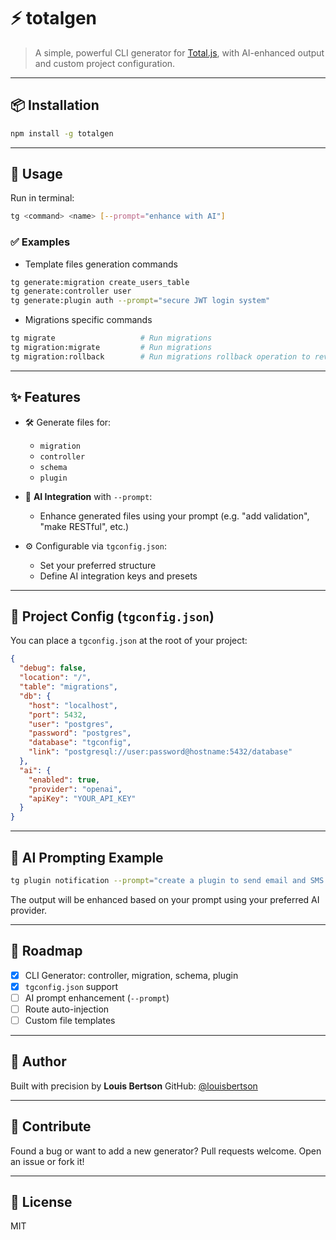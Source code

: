 # ⚡ totalgen

> A simple, powerful CLI generator for [Total.js](https://www.totaljs.com), with AI-enhanced output and custom project configuration.

---

## 📦 Installation

```bash
npm install -g totalgen
````

---

## 🚀 Usage

Run in terminal:

```bash
tg <command> <name> [--prompt="enhance with AI"]
```

### ✅ Examples


- Template files generation commands

```bash
tg generate:migration create_users_table
tg generate:controller user
tg generate:plugin auth --prompt="secure JWT login system"
```

- Migrations specific commands

```sh
tg migrate                   # Run migrations
tg migration:migrate         # Run migrations
tg migration:rollback        # Run migrations rollback operation to revert
```

---

## ✨ Features

* 🛠️ Generate files for:

  * `migration`
  * `controller`
  * `schema`
  * `plugin`
* 🤖 **AI Integration** with `--prompt`:

  * Enhance generated files using your prompt (e.g. "add validation", "make RESTful", etc.)
* ⚙️ Configurable via `tgconfig.json`:

  * Set your preferred structure
  * Define AI integration keys and presets

---

## 📁 Project Config (`tgconfig.json`)

You can place a `tgconfig.json` at the root of your project:

```json
{
  "debug": false,
  "location": "/",
  "table": "migrations",
  "db": {
    "host": "localhost",
    "port": 5432,
    "user": "postgres",
    "password": "postgres",
    "database": "tgconfig",
    "link": "postgresql://user:password@hostname:5432/database"
  },
  "ai": {
    "enabled": true,
    "provider": "openai",
    "apiKey": "YOUR_API_KEY"
  }
}
```
---

## 🧠 AI Prompting Example

```bash
tg plugin notification --prompt="create a plugin to send email and SMS alerts"
```

The output will be enhanced based on your prompt using your preferred AI provider.

---

## 📌 Roadmap

* [x] CLI Generator: controller, migration, schema, plugin
* [x] `tgconfig.json` support
* [ ] AI prompt enhancement (`--prompt`)
* [ ] Route auto-injection
* [ ] Custom file templates

---

## 👤 Author

Built with precision by **Louis Bertson**
GitHub: [@louisbertson](https://github.com/will-create)

---

## 🧪 Contribute

Found a bug or want to add a new generator?
Pull requests welcome. Open an issue or fork it!

---

## 🪪 License

MIT
